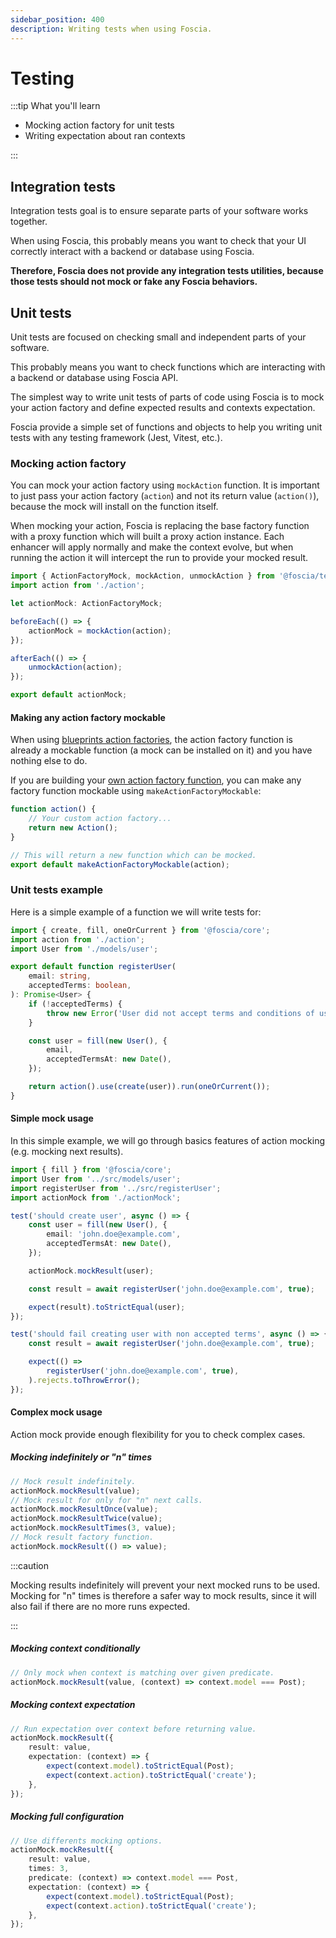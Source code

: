 ```yaml
---
sidebar_position: 400
description: Writing tests when using Foscia.
---
```


# Testing

:::tip What you'll learn

-   Mocking action factory for unit tests
-   Writing expectation about ran contexts

:::

## Integration tests

Integration tests goal is to ensure separate parts of your software works
together.

When using Foscia, this probably means you want to check that your UI correctly
interact with a backend or database using Foscia.

**Therefore, Foscia does not provide any integration tests utilities, because
those tests should not mock or fake any Foscia behaviors.**

## Unit tests

Unit tests are focused on checking small and independent parts of your software.

This probably means you want to check functions which are interacting with a
backend or database using Foscia API.

The simplest way to write unit tests of parts of code using Foscia is to mock
your action factory and define expected results and contexts expectation.

Foscia provide a simple set of functions and objects to help you writing unit
tests with any testing framework (Jest, Vitest, etc.).

### Mocking action factory

You can mock your action factory using `mockAction` function. It is important to
just pass your action factory (`action`) and not its return value (`action()`),
because the mock will install on the function itself.

When mocking your action, Foscia is replacing the base factory function with a
proxy function which will built a proxy action instance. Each enhancer will
apply normally and make the context evolve, but when running the action it will
intercept the run to provide your mocked result.

```typescript title="test/actionMock.ts"
import { ActionFactoryMock, mockAction, unmockAction } from '@foscia/test';
import action from './action';

let actionMock: ActionFactoryMock;

beforeEach(() => {
    actionMock = mockAction(action);
});

afterEach(() => {
    unmockAction(action);
});

export default actionMock;
```

#### Making any action factory mockable

When using [blueprints action factories](/docs/getting-started#with-blueprints),
the action factory function is already a mockable function (a mock can be
installed on it) and you have nothing else to do.

If you are building your
[own action factory function](docs/guides/actions/custom-action-factory), you
can make any factory function mockable using `makeActionFactoryMockable`:

```typescript title="action.ts"
function action() {
    // Your custom action factory...
    return new Action();
}

// This will return a new function which can be mocked.
export default makeActionFactoryMockable(action);
```

### Unit tests example

Here is a simple example of a function we will write tests for:

```typescript title="src/registerUser.ts"
import { create, fill, oneOrCurrent } from '@foscia/core';
import action from './action';
import User from './models/user';

export default function registerUser(
    email: string,
    acceptedTerms: boolean,
): Promise<User> {
    if (!acceptedTerms) {
        throw new Error('User did not accept terms and conditions of use.');
    }

    const user = fill(new User(), {
        email,
        acceptedTermsAt: new Date(),
    });

    return action().use(create(user)).run(oneOrCurrent());
}
```

#### Simple mock usage

In this simple example, we will go through basics features of action mocking
(e.g. mocking next results).

```typescript title="test/registerUser.test.ts"
import { fill } from '@foscia/core';
import User from '../src/models/user';
import registerUser from '../src/registerUser';
import actionMock from './actionMock';

test('should create user', async () => {
    const user = fill(new User(), {
        email: 'john.doe@example.com',
        acceptedTermsAt: new Date(),
    });

    actionMock.mockResult(user);

    const result = await registerUser('john.doe@example.com', true);

    expect(result).toStrictEqual(user);
});

test('should fail creating user with non accepted terms', async () => {
    const result = await registerUser('john.doe@example.com', true);

    expect(() =>
        registerUser('john.doe@example.com', true),
    ).rejects.toThrowError();
});
```

#### Complex mock usage

Action mock provide enough flexibility for you to check complex cases.

##### Mocking indefinitely or "n" times

```typescript
// Mock result indefinitely.
actionMock.mockResult(value);
// Mock result for only for "n" next calls.
actionMock.mockResultOnce(value);
actionMock.mockResultTwice(value);
actionMock.mockResultTimes(3, value);
// Mock result factory function.
actionMock.mockResult(() => value);
```

:::caution

Mocking results indefinitely will prevent your next mocked runs to be used.
Mocking for "n" times is therefore a safer way to mock results, since it will
also fail if there are no more runs expected.

:::

##### Mocking context conditionally

```typescript
// Only mock when context is matching over given predicate.
actionMock.mockResult(value, (context) => context.model === Post);
```

##### Mocking context expectation

```typescript
// Run expectation over context before returning value.
actionMock.mockResult({
    result: value,
    expectation: (context) => {
        expect(context.model).toStrictEqual(Post);
        expect(context.action).toStrictEqual('create');
    },
});
```

##### Mocking full configuration

```typescript
// Use differents mocking options.
actionMock.mockResult({
    result: value,
    times: 3,
    predicate: (context) => context.model === Post,
    expectation: (context) => {
        expect(context.model).toStrictEqual(Post);
        expect(context.action).toStrictEqual('create');
    },
});
```
